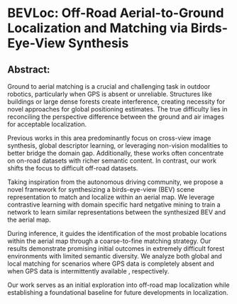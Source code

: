 # BEVLoc: Off-Road Aerial-to-Ground Localization and Matching via Birds-Eye-View Synthesis

## Abstract:
Ground to aerial matching is a crucial and challenging task in outdoor robotics, particularly when GPS is absent or unreliable. Structures like buildings or large dense forests create interference, creating necessity for novel approaches for global positioning estimates. The true difficulty lies in reconciling the perspective difference between the ground and air images for acceptable localization.

Previous works in this area predominantly focus on cross-view image synthesis, global descriptor learning, or leveraging non-vision modalities to better bridge the domain gap. Additionally, these works often concentrate on on-road datasets with richer semantic content. In contrast, our work shifts the focus to difficult off-road datasets.

Taking inspiration from the autonomous driving community, we propose a novel framework for synthesizing a birds-eye-view (BEV) scene representation to match and localize within an aerial map. We leverage contrastive learning with domain specific hard netgative mining to train a network to learn similar representations between the synthesized BEV and the aerial map.

During inference, it guides the identification of the most probable locations within the aerial map through a coarse-to-fine matching strategy. Our results demonstrate promising initial outcomes in extremely difficult forest environments with limited semantic diversity. We analyze both global and local matching for scenarios where GPS data is completely absent and when GPS data is intermittently available , respectively.

Our work serves as an initial exploration into off-road map localization while establishing a foundational baseline for future developments in localization.
